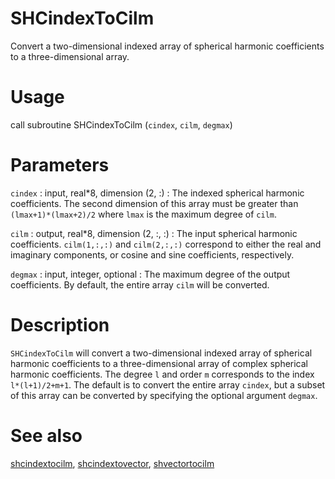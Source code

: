 # SHCindexToCilm

Convert a two-dimensional indexed array of spherical harmonic coefficients to a three-dimensional array.

# Usage

call subroutine SHCindexToCilm (`cindex`, `cilm`, `degmax`)

# Parameters

`cindex` : input, real\*8, dimension (2, :)
:   The indexed spherical harmonic coefficients. The second dimension of this array must be greater than `(lmax+1)*(lmax+2)/2` where `lmax` is the maximum degree of `cilm`.

`cilm` : output, real\*8, dimension (2, :, :)
:   The input spherical harmonic coefficients. `cilm(1,:,:)` and `cilm(2,:,:)` correspond to either the real and imaginary components, or cosine and sine coefficients, respectively.

`degmax` : input, integer, optional
:   The maximum degree of the output coefficients. By default, the entire array `cilm` will be converted.

# Description

`SHCindexToCilm` will convert a two-dimensional indexed array of spherical harmonic coefficients to a three-dimensional array of complex spherical harmonic coefficients.  The degree `l` and order `m` corresponds to the index `l*(l+1)/2+m+1`. The default is to convert the entire array `cindex`, but a subset of this array can be converted by specifying the optional argument `degmax`.

# See also

[shcindextocilm](shcindextocilm.html), [shcindextovector](pyshcindextovector.html), [shvectortocilm](pyshvectortocilm.html)

